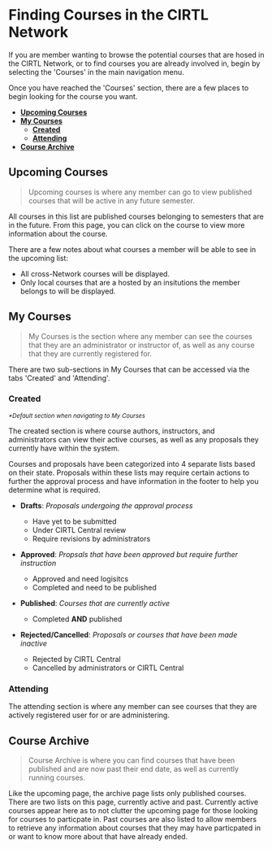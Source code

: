 # Finding Courses in the CIRTL Network
If you are member wanting to browse the potential courses that are hosed in the CIRTL Network, or to find courses you are already involved in, begin by selecting the 'Courses' in the main navigation menu.

Once you have reached the 'Courses' section, there are a few places to begin looking for the course you want.

- **[Upcoming Courses](#upcoming-courses)** 
- **[My Courses](#my-courses)**
  - **[Created](#created)**
  - **[Attending](#attending)**
- **[Course Archive](#course-archive)**

## Upcoming Courses
> Upcoming courses is where any member can go to view published courses that will be active in any future semester.

All courses in this list are published courses belonging to semesters that are in the future. From this page, you can click on the course to view more information about the course.

There are a few notes about what courses a member will be able to see in the upcoming list:

- All cross-Network courses will be displayed.
- Only local courses that are a hosted by an insitutions the member belongs to will be displayed.

## My Courses
> My Courses is the section where any member can see the courses that they are an administrator or instructor of, as well as any course that they are currently registered for.

There are two sub-sections in My Courses that can be accessed via the tabs 'Created' and 'Attending'.

### Created
<small>_*Default section when navigating to My Courses_</small>

The created section is where course authors, instructors, and administrators can view their active courses, as well as any proposals they currently have within the system.

Courses and proposals have been categorized into 4 separate lists based on their state. Proposals within these lists may require certain actions to further the approval process and have information in the footer to help you determine what is required.

- **Drafts**: _Proposals undergoing the approval process_
  - Have yet to be submitted
  - Under CIRTL Central review
  - Require revisions by administrators

- **Approved**: _Propsals that have been approved but require further instruction_
  - Approved and need logisitcs
  - Completed and need to be published

- **Published**: _Courses that are currently active_
  - Completed **AND** published

- **Rejected/Cancelled**: _Proposals or courses that have been made inactive_
  - Rejected by CIRTL Central
  - Cancelled by administrators or CIRTL Central

### Attending
The attending section is where any member can see courses that they are actively registered user for or are administering.


## Course Archive
> Course Archive is where you can find courses that have been published and are now past their end date, as well as currently running courses.

Like the upcoming page, the archive page lists only published courses. There are two lists on this page, currently active and past. Currently active courses appear here as to not clutter the upcoming page for those looking for courses to particpate in. Past courses are also listed to allow members to retrieve any information about courses that they may have particpated in or want to know more about that have already ended.





